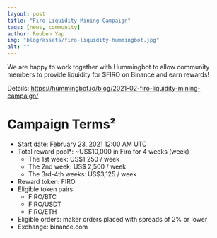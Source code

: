 ```yaml
---
layout: post
title: "Firo Liquidity Mining Campaign"
tags: [news, community]
author: Reuben Yap
img: "blog/assets/firo-liquidity-hummingbot.jpg"
alt: ""
---
```


We are happy to work together with Hummingbot to allow community members to provide liquidity for $FIRO on Binance and earn rewards! 

Details: https://hummingbot.io/blog/2021-02-firo-liquidity-mining-campaign/

# Campaign Terms²
* Start date: February 23, 2021 12:00 AM UTC
* Total reward pool*: ~US$10,000 in Firo for 4 weeks (week)
	* The 1st week: US$1,250 / week
	* The 2nd week: US$ 2,500 / week
	* The 3rd-4th weeks: US$3,125 / week
* Reward token: FIRO
* Eligible token pairs:
	* FIRO/BTC
	* FIRO/USDT
	* FIRO/ETH
* Eligible orders: maker orders placed with spreads of 2% or lower
* Exchange: binance.com
